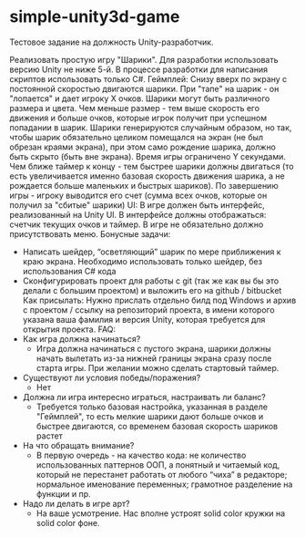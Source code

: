 # simple-unity3d-game

Тестовое задание на должность Unity-разработчик.

Реализовать простую игру "Шарики". Для разработки использовать версию Unity не ниже 5-й. В процессе разработки для написания скриптов использовать только C#.
Геймплей:
Снизу вверх по экрану с постоянной скоростью двигаются шарики. При "тапе" на шарик - он "лопается" и дает игроку Х очков. Шарики могут быть различного размера и цвета. Чем меньше размер - тем выше скорость его движения и больше очков, которые игрок получит при успешном попадании в шарик. Шарики генерируются случайным образом, но так, чтобы шарик обязательно целиком помещался на экран (не был обрезан краями экрана), при этом само рождение шарика, должно быть скрыто (быть вне экрана). Время игры ограничено Y секундами. Чем ближе таймер к концу - тем быстрее шарики должны двигаться (то есть увеличивается именно базовая скорость движения шарика, а не рождается больше маленьких и быстрых шариков). По завершению игры - игроку выводится его счет (сумма всех очков, которые он получил за "сбитые" шарики)
UI:
В игре должен быть интерфейс, реализованный на Unity UI. В интерфейсе должны отображаться: счетчик текущих очков и таймер. В игре не обязательно должно присутствовать меню.
Бонусные задачи:
 - Написать шейдер, “осветляющий” шарик по мере приближения к краю экрана. Необходимо использовать только шейдер, без использования С# кода
 - Сконфигурировать проект для работы с git (так же как вы бы это делали с большим проектом) и выложить его на github / bitbucket
Как присылать:
Нужно прислать отдельно билд под Windows и архив с проектом / ссылку на репозиторий проекта, в имени которого указана ваша фамилия и версия Unity, которая требуется для открытия проекта.
FAQ:
- Как игра должна начинаться?
    - Игра должна начинаться с пустого экрана, шарики должны начать вылетать из-за нижней границы экрана сразу после старта игры. При желании можно сделать стартовый таймер.
- Существуют ли условия победы/поражения?
    - Нет
- Должна ли игра интересно играться, настраивать ли баланс?
    - Требуется только базовая настройка, указанная в разделе "Геймплей", то есть мелкие шарики дают больше очков и быстрее двигаются, со временем базовая скорость шариков растет
- На что обращать внимание?
    - В первую очередь - на качество кода: не количество использованных паттернов ООП, а понятный и читаемый код, который не перестанет работать от любого “чиха” в редакторе; нормальное именование переменных; грамотное разделение на функции и пр.
- Надо ли делать в игре арт?
    - На ваше усмотрение. Нас вполне устроят solid color кружки на solid color фоне.
